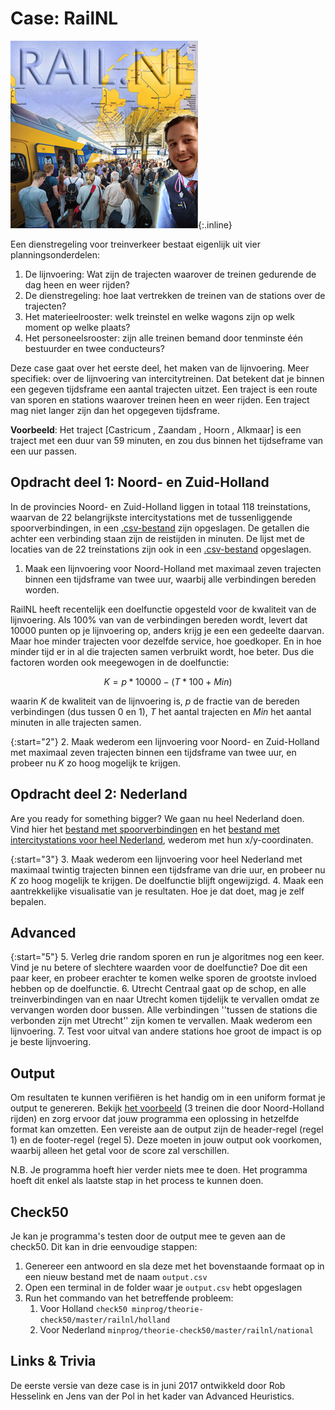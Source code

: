 # Case: RailNL
![een fotomontage van de railkaart van Nederland met daarvoor een dubbeldekstrein (DD-IRM) aan een druk perron en mensen die wachten om te kunnen instappen, met daarvoor een olijk lachende conducteur die net langs de camera kijkt](Railnl.jpg){:.inline}

Een dienstregeling voor treinverkeer bestaat eigenlijk uit vier planningsonderdelen: 

1. De lijnvoering: Wat zijn de trajecten waarover de treinen gedurende de dag heen en weer rijden?
2. De dienstregeling: hoe laat vertrekken de treinen van de stations over de trajecten?
3. Het materieelrooster: welk treinstel en welke wagons zijn op welk moment op welke plaats?
4. Het personeelsrooster: zijn alle treinen bemand door tenminste één bestuurder en twee conducteurs?

Deze case gaat over het eerste deel, het maken van de lijnvoering. Meer specifiek: over de lijnvoering van intercitytreinen. Dat betekent dat je binnen een gegeven tijdsframe een aantal trajecten uitzet. 
Een traject is een route van sporen en stations waarover treinen heen en weer rijden. Een traject mag niet langer zijn dan het opgegeven tijdsframe.

**Voorbeeld**: Het traject [Castricum , Zaandam , Hoorn , Alkmaar] is een traject met een duur van 59 minuten, en zou dus binnen het tijdseframe van een uur passen.


## Opdracht deel 1: Noord- en Zuid-Holland
In de provincies Noord- en Zuid-Holland liggen in totaal 118 treinstations, waarvan de 22 belangrijkste intercitystations met de tussenliggende spoorverbindingen, in een [.csv-bestand](ConnectiesHolland.csv) zijn opgeslagen. 
De getallen die achter een verbinding staan zijn de reistijden in minuten.
De lijst met de locaties van de 22 treinstations zijn ook in een [.csv-bestand](StationsHolland.csv) opgeslagen.

1. Maak een lijnvoering voor Noord-Holland met maximaal zeven trajecten binnen een tijdsframe van twee uur, waarbij alle verbindingen bereden worden.

RailNL heeft recentelijk een doelfunctie opgesteld voor de kwaliteit van de lijnvoering. 
Als 100% van van de verbindingen bereden wordt, levert dat 10000 punten op je lijnvoering op, anders krijg je een een gedeelte daarvan. 
Maar hoe minder trajecten voor dezelfde service, hoe goedkoper. 
En in hoe minder tijd er in al die trajecten samen verbruikt wordt, hoe beter. 
Dus die factoren worden ook meegewogen in de doelfunctie:

$$ K = p*10000 - (T*100 + Min) $$

waarin $K$ de kwaliteit van de lijnvoering is, $p$ de fractie van de bereden verbindingen (dus tussen 0 en 1), $T$ het aantal trajecten en $Min$ het aantal minuten in alle trajecten samen.

{:start="2"}
2. Maak wederom een lijnvoering voor Noord- en Zuid-Holland met maximaal zeven trajecten binnen een tijdsframe van twee uur, en probeer nu $K$ zo hoog mogelijk te krijgen.


## Opdracht deel 2: Nederland
Are you ready for something bigger? We gaan nu heel Nederland doen. Vind hier het [bestand met spoorverbindingen](ConnectiesNationaal.csv) en het [bestand met intercitystations voor heel Nederland](StationsNationaal.csv), wederom met hun x/y-coordinaten.

{:start="3"}
3. Maak wederom een lijnvoering voor heel Nederland met maximaal twintig trajecten binnen een tijdsframe van drie uur, en probeer nu $K$ zo hoog mogelijk te krijgen. De doelfunctie blijft ongewijzigd.
4. Maak een aantrekkelijke visualisatie van je resultaten. Hoe je dat doet, mag je zelf bepalen.


## Advanced

{:start="5"}
5. Verleg drie random sporen en run je algoritmes nog een keer. Vind je nu betere of slechtere waarden voor de doelfunctie? Doe dit een paar keer, en probeer erachter te komen welke sporen de grootste invloed hebben op de doelfunctie.
6. Utrecht Centraal gaat op de schop, en alle treinverbindingen van en naar Utrecht komen tijdelijk te vervallen omdat ze vervangen worden door bussen. Alle verbindingen ''tussen de stations die verbonden zijn met Utrecht'' zijn komen te vervallen. Maak wederom een lijnvoering.
7. Test voor uitval van andere stations hoe groot de impact is op je beste lijnvoering.


## Output
Om resultaten te kunnen verifiëren is het handig om in een uniform format je output te genereren. 
Bekijk [het voorbeeld](example_output.csv) (3 treinen die door Noord-Holland rijden) en zorg ervoor dat jouw programma een oplossing in hetzelfde format kan omzetten.
Een vereiste aan de output zijn de header-regel (regel 1) en de footer-regel (regel 5). 
Deze moeten in jouw output ook voorkomen, waarbij alleen het getal voor de score zal verschillen.

N.B. Je programma hoeft hier verder niets mee te doen. Het programma hoeft dit enkel als laatste stap in het process te kunnen doen.


## Check50
Je kan je programma's testen door de output mee te geven aan de check50. Dit kan in drie eenvoudige stappen:

1. Genereer een antwoord en sla deze met het bovenstaande formaat op in een nieuw bestand met de naam `output.csv`
2. Open een terminal in de folder waar je `output.csv` hebt opgeslagen
3. Run het commando van het betreffende probleem:
    1. Voor Holland `check50 minprog/theorie-check50/master/railnl/holland`
    2. Voor Nederland `minprog/theorie-check50/master/railnl/national`


##  Links & Trivia
De eerste versie van deze case is in juni 2017 ontwikkeld door Rob Hesselink en Jens van der Pol in het kader van Advanced Heuristics.
